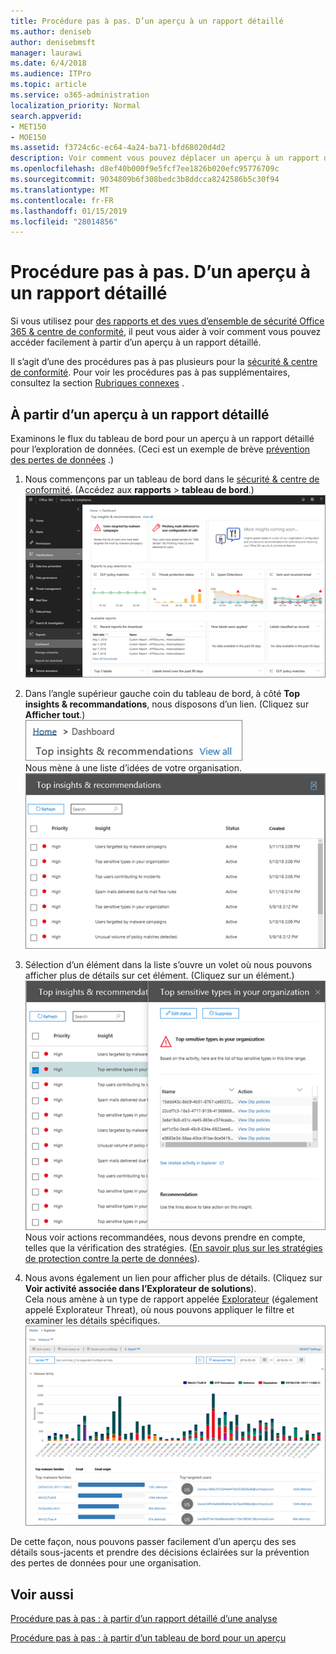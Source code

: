 ```yaml
---
title: Procédure pas à pas. D’un aperçu à un rapport détaillé
ms.author: deniseb
author: denisebmsft
manager: laurawi
ms.date: 6/4/2018
ms.audience: ITPro
ms.topic: article
ms.service: o365-administration
localization_priority: Normal
search.appverid:
- MET150
- MOE150
ms.assetid: f3724c6c-ec64-4a24-ba71-bfd68020d4d2
description: Voir comment vous pouvez déplacer un aperçu à un rapport détaillé de la sécurité &amp; centre de conformité via un exemple de prévention de perte de données.
ms.openlocfilehash: d8ef40b000f9e5fcf7ee1826b020efc95776709c
ms.sourcegitcommit: 9034809b6f308bedc3b8ddcca8242586b5c30f94
ms.translationtype: MT
ms.contentlocale: fr-FR
ms.lasthandoff: 01/15/2019
ms.locfileid: "28014856"
---
```

# <a name="walkthrough---from-an-insight-to-a-detailed-report"></a>Procédure pas à pas. D’un aperçu à un rapport détaillé

Si vous utilisez pour [des rapports et des vues d’ensemble de sécurité Office 365 &amp; centre de conformité](reports-and-insights-in-security-and-compliance.md), il peut vous aider à voir comment vous pouvez accéder facilement à partir d’un aperçu à un rapport détaillé. 
  
Il s’agit d’une des procédures pas à pas plusieurs pour la [sécurité &amp; centre de conformité](https://protection.office.com). Pour voir les procédures pas à pas supplémentaires, consultez la section [Rubriques connexes](#related-topics) . 
  
## <a name="from-an-insight-to-a-detailed-report"></a>À partir d’un aperçu à un rapport détaillé

Examinons le flux du tableau de bord pour un aperçu à un rapport détaillé pour l’exploration de données. (Ceci est un exemple de brève [prévention des pertes de données](data-loss-prevention-policies.md) .) 
  
1. Nous commençons par un tableau de bord dans le [sécurité &amp; centre de conformité](https://protection.office.com). (Accédez aux **rapports** \> **tableau de bord**.)<br/>![Dans la sécurité &amp; centre de conformité, cliquez sur rapports \> tableau de bord](media/2a668c3d-3fa3-4e37-8149-46989b33ae8c.png)
  
2. Dans l’angle supérieur gauche coin du tableau de bord, à côté **Top insights &amp; recommandations**, nous disposons d’un lien. (Cliquez sur **Afficher tout**.)<br/>![Dans la sécurité &amp; centre de conformité, cliquez sur rapports \> tableau de bord pour voir vos idées principales](media/9bb64e11-494f-40a4-ab3d-8d3c7789f300.png)<br/>Nous mène à une liste d’idées de votre organisation.<br/>![Dans la sécurité &amp; centre de conformité, vous pouvez afficher tous les détails dans une liste](media/1289af77-bf5a-444a-97a1-03d8a83f75a9.png)
  
3. Sélection d’un élément dans la liste s’ouvre un volet où nous pouvons afficher plus de détails sur cet élément. (Cliquez sur un élément.)<br/>![Plus d’informations pour un aperçu sélectionné](media/dcbb389f-23b0-4031-b789-4a49068af85a.png)<br/>Nous voir actions recommandées, nous devons prendre en compte, telles que la vérification des stratégies. ([En savoir plus sur les stratégies de protection contre la perte de données](data-loss-prevention-policies.md)).
    
4. Nous avons également un lien pour afficher plus de détails. (Cliquez sur **Voir activité associée dans l’Explorateur de solutions**).<br/>Cela nous amène à un type de rapport appelée [Explorateur](use-explorer-in-security-and-compliance.md) (également appelé Explorateur Threat), où nous pouvons appliquer le filtre et examiner les détails spécifiques.<br/>![Mode Explorateur avec plus de détails sur une vision sélectionnée](media/3ad15b15-7158-44b7-beda-013351bd868e.png)
  
De cette façon, nous pouvons passer facilement d’un aperçu des ses détails sous-jacents et prendre des décisions éclairées sur la prévention des pertes de données pour une organisation.
  
## <a name="related-topics"></a>Voir aussi

[Procédure pas à pas : à partir d’un rapport détaillé d’une analyse](from-a-detailed-report-to-an-insight.md)
  
[Procédure pas à pas : à partir d’un tableau de bord pour un aperçu](from-a-dashboard-to-an-insight.md)
  

